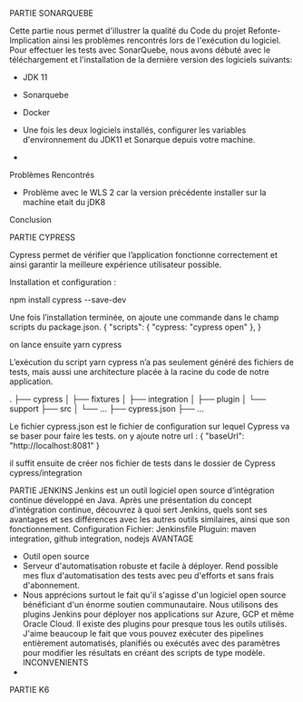 PARTIE SONARQUEBE

Cette partie nous permet d'illustrer la qualité du Code du projet Refonte-Implication ainsi les problèmes rencontrés lors de l'exécution du logiciel.
Pour effectuer les tests avec SonarQuebe, nous avons débuté avec le téléchargement et l'installation de la dernière version des logiciels suivants:
- JDK 11
- Sonarquebe
- Docker

- Une fois les deux logiciels installés, configurer les variables d'environnement du JDK11 et Sonarque depuis votre machine.
- 

Problèmes Rencontrés
- Problème avec le WLS 2 car la version précédente installer sur la machine etait du jDK8

Conclusion

PARTIE CYPRESS

Cypress permet de vérifier que l’application fonctionne correctement et ainsi garantir la meilleure expérience utilisateur possible.

Installation et configuration :

npm install cypress --save-dev

Une fois l’installation terminée, on ajoute une commande dans le champ scripts du package.json.
{
"scripts": {
"cypress: "cypress open"
},
}

on lance ensuite yarn cypress

L’exécution du script yarn cypress n’a pas seulement généré des fichiers de tests, mais aussi une architecture placée à la racine du code de notre application.

.
├── cypress
│ ├── fixtures
│ ├── integration
│ ├── plugin
│ └── support
├── src
│ └── ...
├── cypress.json
├── ...

Le fichier cypress.json est le fichier de configuration sur lequel Cypress va se baser pour faire les tests.
on y ajoute notre url :
{
"baseUrl": "http://localhost:8081"
}

il suffit ensuite de créer nos fichier de tests dans le dossier de Cypress cypress/integration

PARTIE JENKINS
Jenkins est un outil logiciel open source d’intégration continue développé en Java. Après une présentation du concept d’intégration continue, découvrez à quoi sert Jenkins, quels sont ses avantages et ses différences avec les autres outils similaires, ainsi que son fonctionnement. 
Configuration
Fichier: Jenkinsfile
Pluguin: maven integration, github integration, nodejs
AVANTAGE
- Outil open source
- Serveur d'automatisation robuste et facile à déployer. Rend possible mes flux d'automatisation des tests avec peu d'efforts et sans frais d'abonnement.
- Nous apprécions surtout le fait qu'il s'agisse d'un logiciel open source bénéficiant d'un énorme soutien communautaire. Nous utilisons des plugins Jenkins pour déployer nos applications sur Azure, GCP et même Oracle Cloud. Il existe des plugins pour presque tous les outils utilisés. J'aime beaucoup le fait que vous pouvez exécuter des pipelines entièrement automatisés, planifiés ou exécutés avec des paramètres pour modifier les résultats en créant des scripts de type modèle.
INCONVENIENTS
- 
PARTIE K6
